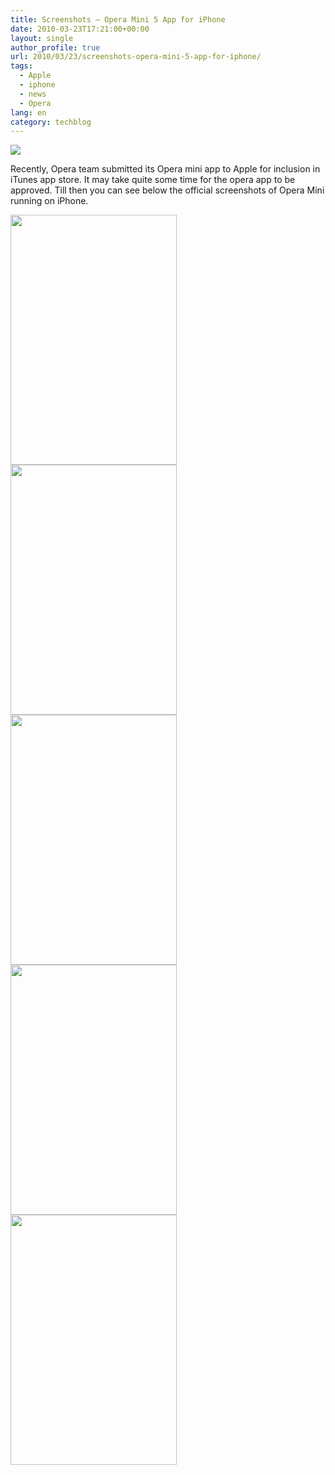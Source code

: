 ```yaml
---
title: Screenshots – Opera Mini 5 App for iPhone
date: 2010-03-23T17:21:00+00:00
layout: single
author_profile: true
url: 2010/03/23/screenshots-opera-mini-5-app-for-iphone/
tags:
  - Apple
  - iphone
  - news
  - Opera
lang: en
category: techblog
---
```

<div>
  <a href="http://4.bp.blogspot.com/_vaUVXcmC3OI/S6jwuWIf7FI/AAAAAAAABYY/VZ8gKxNJLww/s1600-h/57-white.png" imageanchor="1"><img border="0" src="http://4.bp.blogspot.com/_vaUVXcmC3OI/S6jwuWIf7FI/AAAAAAAABYY/VZ8gKxNJLww/s1600/57-white.png" /></a>
</div>

Recently, Opera team submitted its Opera mini app to Apple for inclusion in iTunes app store. It may take quite some time for the opera app to be approved. Till then you can see below the official screenshots of Opera Mini running on iPhone.

<div>
  <a href="http://4.bp.blogspot.com/_vaUVXcmC3OI/S6jxE57vA_I/AAAAAAAABYc/ky671HZ_zdA/s1600-h/01-Speed-Dial.png" imageanchor="1"><img border="0" height="400" src="http://4.bp.blogspot.com/_vaUVXcmC3OI/S6jxE57vA_I/AAAAAAAABYc/ky671HZ_zdA/s400/01-Speed-Dial.png" width="266" /></a>
</div>



<div>
  <a href="http://1.bp.blogspot.com/_vaUVXcmC3OI/S6jxFIGkJJI/AAAAAAAABYg/hSZw53JDoVE/s1600-h/02-Tabs-NYT.png" imageanchor="1"><img border="0" height="400" src="http://1.bp.blogspot.com/_vaUVXcmC3OI/S6jxFIGkJJI/AAAAAAAABYg/hSZw53JDoVE/s400/02-Tabs-NYT.png" width="266" /></a>
</div>



<div>
  <a href="http://4.bp.blogspot.com/_vaUVXcmC3OI/S6jxFaMtZjI/AAAAAAAABYk/B15_ZfcQxPo/s1600-h/03-Context-menu-NYT.png" imageanchor="1"><img border="0" height="400" src="http://4.bp.blogspot.com/_vaUVXcmC3OI/S6jxFaMtZjI/AAAAAAAABYk/B15_ZfcQxPo/s400/03-Context-menu-NYT.png" width="266" /></a>
</div>



<div>
  <a href="http://3.bp.blogspot.com/_vaUVXcmC3OI/S6jxFlrbXrI/AAAAAAAABYo/DWeuKySCmy8/s1600-h/04-Tools-NYT.png" imageanchor="1"><img border="0" height="400" src="http://3.bp.blogspot.com/_vaUVXcmC3OI/S6jxFlrbXrI/AAAAAAAABYo/DWeuKySCmy8/s400/04-Tools-NYT.png" width="266" /></a>
</div>



<div>
  <a href="http://3.bp.blogspot.com/_vaUVXcmC3OI/S6jxF10tiAI/AAAAAAAABYs/xDlkYudlC_M/s1600-h/05-Settings.png" imageanchor="1"><img border="0" height="400" src="http://3.bp.blogspot.com/_vaUVXcmC3OI/S6jxF10tiAI/AAAAAAAABYs/xDlkYudlC_M/s400/05-Settings.png" width="266" /></a>
</div>